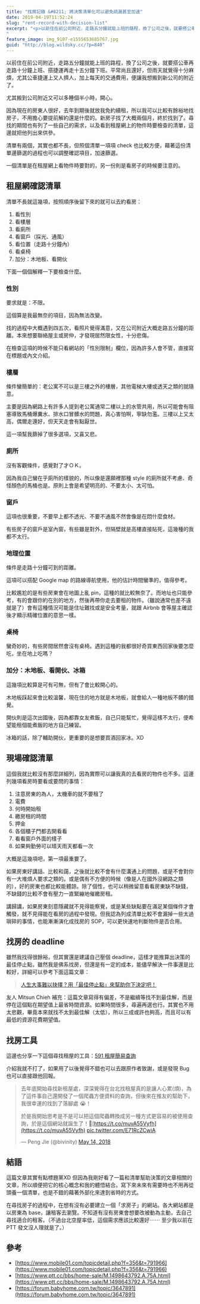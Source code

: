 ```yaml
---
title: "找房記錄 &#8211; 將決策清單化可以避免疏漏甚至加速"
date: 2019-04-19T11:52:24
slug: "rent-record-with-decision-list"
excerpt: "<p>以前住在前公司附近，走路五分鐘就能上班的路程，換了公司之後，就要搭公車再走路十分鐘上班、搭捷運再走十五分鐘下班&#8230;</p>
"
feature_image: img_9107-e1555653685767.jpg
guid: "http://blog.wildsky.cc/?p=840"
---
```

以前住在前公司附近，走路五分鐘就能上班的路程，換了公司之後，就要搭公車再走路十分鐘上班、搭捷運再走十五分鐘下班。平常尚且還好，但雨天就覺得十分麻煩，尤其公車捷運上又人擠人，加上每天的交通費用，便讓我想搬到新公司的附近了。

尤其搬到公司附近又可以多睡個半小時，開心。

因為現在的房東人很好，去年到期後就放我免約續租，所以我可以比較有餘裕地找房子，不用擔心要提前解約還是什麼的。新房子找了大概兩個月，終於找到了。尋找的期間也有列了一些自己的需求，以及看到租屋網上的物件時要檢查的清單，這邊就把他列出來供參。

清單有兩個，其實也都不長，但照個清單一項項 check 也比較方便，藉著這份清單邊篩選的過程也可以調整確認項目，加速篩選。

一個清單是在租屋網上看物件時要對的，另一份則是看房子的時候要注意的。

租屋網確認清單
-------

清單不長就這幾項，按照順序後留下來的就可以去約看房：

1.  看性別
2.  看樓層
3.  看廁所
4.  看窗戶（採光、通風）
5.  看位置（走路十分鐘內）
6.  看桌椅
7.  加分：木地板、看開伙

下面一個個解釋一下要檢查什麼。

### 性別

要求就是：不限。

這個算是我最無奈的項目，因為無法改變。

找的過程中大概遇到四五次，看照片覺得滿意，又在公司附近大概走路五分鐘的距離。本來想要聯絡屋主或房仲，才發現居然限女性，十分悲傷。

在檢查這項的時候不能只看網站的「性別限制」欄位，因為許多人會不管，直接寫在標題或內文介紹。

### 樓層

條件蠻簡單的：老公寓不可以是三樓之外的樓層，其他電梯大樓或透天之類的就隨意。

主要是因為網路上有許多人提到老公寓通常二樓以上的水管共用，所以可能會有阻塞導致馬桶爆糞水、排水口冒髒水的問題，真心害怕啊，寧缺勿濫。三樓以上又太高，偶爾走還好，但天天走會有點厭世。

這一項幫我篩掉了很多選項，又喜又悲。

### 廁所

沒有客觀條件，感覺對了才ＯＫ。

因為我自己蠻在乎廁所的樣貌的，所以像是還願裡那種 style 的廁所就不考慮、奇怪顏色的馬桶也是。原則上會是希望明亮的、不要太小、太可怕。

### 窗戶

這項也很重要，不要早上都不透光、不要不通風不然會像是在悶什麼食材。

有些房子的窗戶是室內窗，有些雖是對外，但隔壁就是高樓直接貼死，這幾種的我都不太行。

### 地理位置

條件是走路十分鐘可到的距離。

這項可以搭配 Google map 的路線導航使用，他的估計時間蠻準的，值得參考。

比較尷尬的是有些房東會在地圖上亂 pin，這種的就比較無奈了。而地址也只能參考，有的會跟你約在別的地方，然後再帶你走去要租的物件。（雖說通常也差不遠就是了）會有這種情況可能是住址難找或是安全考量，就跟 Airbnb 會等屋主確認後才顯示精確位置的意思一樣。

### 桌椅

蠻奇妙的，有些房間居然會沒有桌椅。遇到這種的我都很好奇買東西回家後要怎麼吃，坐在地上吃嗎？

### 加分：木地板、看開伙、冰箱

這幾項比較算是可有可無，但有了會比較開心的。

木地板踩起來會比較溫馨，現在住的地方就是木地板，就會給人一種地板不髒的錯覺。

開伙則是這次出國後，因為都靠女友煮飯，自己只能幫忙，覺得這樣不太行，便希望能租個能煮飯的地方自己練習。

冰箱的話，除了輔助開伙，更重要的是想要買酒回家冰。XD

現場確認清單
------

這個我就比較沒有那麼詳細列，因為實際可以讓我真的去看房的物件也不多。這邊列幾項看房時要看或要問的事情：

1.  注意房東的為人，太機車的就不要租了
2.  電費
3.  何時開始租
4.  繳房租的時間
5.  押金
6.  各個櫃子門都去開看看
7.  看看窗戶外面的樣子
8.  如果夠勤勞可以晴天雨天都看一次

大概是這幾項吧，第一項最重要了。

如果房東好講話、比較和藹，之後就比較不會有什麼溝通上的問題，或是不會對你有一大堆煩人要求之類的。或是偶有不方便的時候（像是人在國外沒網路之類的），好的房東也都比較能體諒。除了個性，也可以稍微留意看看房東缺不缺錢，不缺錢的比較不會有壓力一直緊繃地催繳房租。

講歸講，如果房東刻意隱藏就不見得能察覺，或是某些缺點要在滿足某個條件才會觸發，就不見得能在看房的過程中發現。但我認為列成清單比較不會漏掉一些太過瑣碎的事情，也能漸漸演化成找房的 SOP，可以更快速地判斷物件是否合用。

找房的 deadline
------------

雖然我找得很餘裕，但其實還是建議自己壓個 deadline，這樣才能推算出決策的最佳停止點，雖然我是佛系找房，但還是有一定的成本，能儘早解決一件事還是比較好，詳細可以參考下面這篇文章：

> [人生大事難以抉擇？用「最佳停止點」來幫助你下決定吧！](https://pansci.asia/archives/156137)

友人 Mitsun Chieh 補充：這篇文章寫得有偏差，不是繼續等找不到最佳解，而是停在這個點在期望值上最省時間資源。如果時間很多，尋遍再選也行。其實也不用太悲觀，畢竟本來就找不太到最佳解（太低），所以三成或許也夠高，而且可以有最低的資源花費期望值。

找房工具
----

這邊也分享一下這個尋找租屋的工具：[591 租屋簡易查詢](https://fiven1-quick-look.now.sh/)

介紹我就不打了，如果用了以後覺得不錯也可以去跟原作者致謝，或是發現 Bug 也可以直接跟他回報。

> 去年底開始尋找新租屋處，深深覺得在台北找租屋真的是讓人心累(煩)，為了這件事自己還開發了一個爬蟲方便資料的查詢，但後來在推友的幫助下，我很幸運的找到了落腳處 😭！  
>   
> 於是我開始思考是不是可以把這個爬蟲轉換成另一種方式更容易的被使用查詢，於是這個網站就誕生了！🐣[https://t.co/muvA55Vyfh](https://t.co/muvA55Vyfh) [pic.twitter.com/E71RcZCwiA](https://t.co/E71RcZCwiA)
> 
> — Peng Jie (@bivinity) [May 14, 2018](https://twitter.com/bivinity/status/995943743290204160?ref_src=twsrc%5Etfw)

結語
--

這篇文章其實有點標題黨XD 但因為我剛好看了一篇和清單幫助決策的文章相關的文章，所以順便把它的核心概念和我的體悟結合。寫下來未來有需要時也不用再從頭養一個清單，也是不錯的藉著外部化來達到省時的方式。

在尋找房子的過程中，在想有沒有必要建立一個「求房子」的網站。各大網站都是以房東為 base，讓租客去瀏覽。不知道有沒有房東會想要改被動為主動，去自己尋找適合的租客。（不過台北空屋率低，這個需求應該比較還好⋯⋯ 至少我以前在 PTT 發文沒人理就是了。）

參考
--

*   [https://www.mobile01.com/topicdetail.php?f=356&t=791966](https://www.mobile01.com/topicdetail.php?f=356&t=791966)
*   [https://www.ptt.cc/bbs/home-sale/M.1498643792.A.75A.html](https://www.ptt.cc/bbs/home-sale/M.1498643792.A.75A.html)
*   [https://forum.babyhome.com.tw/topic/3647891](https://forum.babyhome.com.tw/topic/3647891)